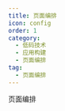 ```yaml
---
title: 页面编排
icon: config
order: 1
category:
  - 低码技术
  - 应用构建
  - 页面编排
tag:
  - 页面编排
---
```


页面编排




